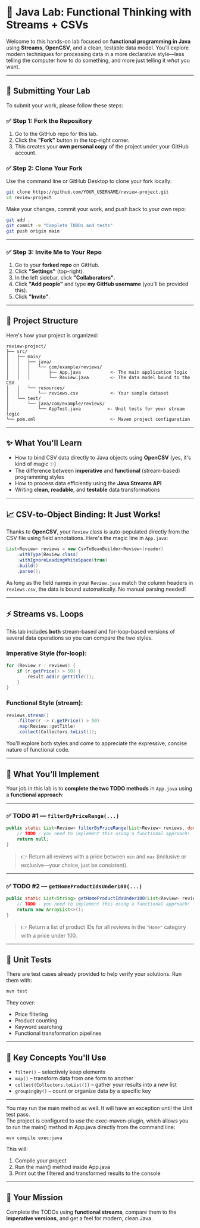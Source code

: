 # 🧪 Java Lab: Functional Thinking with Streams + CSVs

Welcome to this hands-on lab focused on **functional programming in Java** using **Streams**, **OpenCSV**, and a clean, testable data model. You’ll explore modern techniques for processing data in a more declarative style—less telling the computer how to do something, and more just telling it *what* you want.

---

## 🔄 Submitting Your Lab

To submit your work, please follow these steps:

### ✅ Step 1: Fork the Repository

1. Go to the GitHub repo for this lab.
2. Click the **"Fork"** button in the top-right corner.
3. This creates your **own personal copy** of the project under your GitHub account.

### ✅ Step 2: Clone Your Fork

Use the command line or GitHub Desktop to clone your fork locally:

```bash
git clone https://github.com/YOUR_USERNAME/review-project.git
cd review-project
```

Make your changes, commit your work, and push back to your own repo:

```bash
git add .
git commit -m "Complete TODOs and tests"
git push origin main
```

---

### ✅ Step 3: Invite Me to Your Repo

1. Go to your **forked repo** on GitHub.
2. Click **"Settings"** (top-right).
3. In the left sidebar, click **"Collaborators"**.
4. Click **"Add people"** and type **my GitHub username** (you'll be provided this).
5. Click **"Invite"**.

---

## 📁 Project Structure

Here's how your project is organized:

```
review-project/
├── src/
│   ├── main/
│   │   ├── java/
│   │   │   └── com/example/reviews/
│   │   │       ├── App.java           <- The main application logic
│   │   │       └── Review.java        <- The data model bound to the CSV
│   │   └── resources/
│   │       └── reviews.csv            <- Your sample dataset
│   └── test/
│       └── java/com/example/reviews/
│           └── AppTest.java          <- Unit tests for your stream logic
└── pom.xml                            <- Maven project configuration
```

---

## ✨ What You'll Learn

- How to bind CSV data directly to Java objects using **OpenCSV** (yes, it's kind of magic ✨)
- The difference between **imperative** and **functional** (stream-based) programming styles
- How to process data efficiently using the **Java Streams API**
- Writing **clean**, **readable**, and **testable** data transformations

---

## 📈 CSV-to-Object Binding: It Just Works!

Thanks to **OpenCSV**, your `Review` class is auto-populated directly from the CSV file using field annotations. Here's the magic line in `App.java`:

```java
List<Review> reviews = new CsvToBeanBuilder<Review>(reader)
    .withType(Review.class)
    .withIgnoreLeadingWhiteSpace(true)
    .build()
    .parse();
```

As long as the field names in your `Review.java` match the column headers in `reviews.csv`, the data is bound automatically. No manual parsing needed!

---

## ⚡ Streams vs. Loops

This lab includes **both** stream-based and for-loop-based versions of several data operations so you can compare the two styles.

### Imperative Style (for-loop):
```java
for (Review r : reviews) {
    if (r.getPrice() > 50) {
        result.add(r.getTitle());
    }
}
```

### Functional Style (stream):
```java
reviews.stream()
    .filter(r -> r.getPrice() > 50)
    .map(Review::getTitle)
    .collect(Collectors.toList());
```

You'll explore both styles and come to appreciate the expressive, concise nature of functional code.

---

## 📝 What You’ll Implement

Your job in this lab is to **complete the two TODO methods** in `App.java` using a **functional approach**:

---

### ✅ TODO #1 — `filterByPriceRange(...)`

```java
public static List<Review> filterByPriceRange(List<Review> reviews, double min, double max) {
    // TODO - you need to implement this using a functional approach!
    return null;
}
```

> 👉 Return all reviews with a price between `min` and `max` (inclusive or exclusive—your choice, just be consistent).

---

### ✅ TODO #2 — `getHomeProductIdsUnder100(...)`

```java
public static List<String> getHomeProductIdsUnder100(List<Review> reviews) {
    // TODO - you need to implement this using a functional approach!
    return new ArrayList<>();
}
```

> 👉 Return a list of product IDs for all reviews in the `"Home"` category with a price under 100.

---

## 🧪 Unit Tests

There are test cases already provided to help verify your solutions. Run them with:

```bash
mvn test
```

They cover:
- Price filtering
- Product counting
- Keyword searching
- Functional transformation pipelines

---

## 🧠 Key Concepts You'll Use

- `filter()` – selectively keep elements
- `map()` – transform data from one form to another
- `collect(Collectors.toList())` – gather your results into a new list
- `groupingBy()` – count or organize data by a specific key

---

You may run the main method as well.  It will have an exception until the Unit test pass.  
The project is configured to use the exec-maven-plugin, which allows you to run the main() method in App.java directly from the command line:

```
mvn compile exec:java
```

This will:
1. Compile your project
2. Run the main() method inside App.java
3. Print out the filtered and transformed results to the console

---

## 🚀 Your Mission

Complete the TODOs using **functional streams**, compare them to the **imperative versions**, and get a feel for modern, clean Java.


